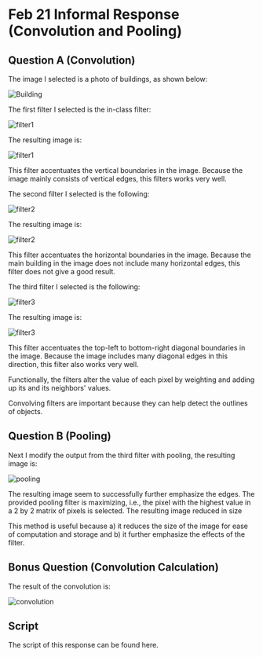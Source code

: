 # Feb 21 Informal Response (Convolution and Pooling)

## Question A (Convolution)

The image I selected is a photo of buildings, as shown below: 

![Building](building.jpg)

The first filter I selected is the in-class filter: 

![filter1](filter1_matrix.svg)

The resulting image is: 

![filter1](filter1.png)

This filter accentuates the vertical boundaries in the image. Because the image mainly consists of vertical edges, this filters works very well. 

The second filter I selected is the following: 

![filter2](filter2_matrix.svg)

The resulting image is: 

![filter2](filter2.png)

This filter accentuates the horizontal boundaries in the image. Because the main building in the image does not include many horizontal edges, this filter does not give a good result. 

The third filter I selected is the following: 

![filter3](filter3_matrix.svg)

The resulting image is: 

![filter3](filter3.png)

This filter accentuates the top-left to bottom-right diagonal boundaries in the image. Because the image includes many diagonal edges in this direction, this filter also works very well. 

Functionally, the filters alter the value of each pixel by weighting and adding up its and its neighbors' values. 

Convolving filters are important because they can help detect the outlines of objects. 

## Question B (Pooling)

Next I modify the output from the third filter with pooling, the resulting image is: 

![pooling](pooling.png)

The resulting image seem to successfully further emphasize the edges. The provided pooling filter is maximizing, i.e., the pixel with the highest value in a 2 by 2 matrix of pixels is selected. The resulting image reduced in size

This method is useful because a) it reduces the size of the image for ease of computation and storage and b) it further emphasize the effects of the filter. 

## Bonus Question (Convolution Calculation)

The result of the convolution is: 

![convolution](convolution.svg)

## Script

The script of this response can be found here.
